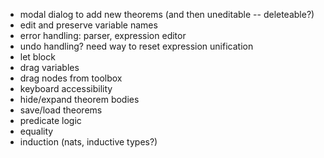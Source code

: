 * modal dialog to add new theorems (and then uneditable -- deleteable?)
* edit and preserve variable names
* error handling: parser, expression editor
* undo handling? need way to reset expression unification
* let block
* drag variables
* drag nodes from toolbox
* keyboard accessibility
* hide/expand theorem bodies
* save/load theorems
* predicate logic
* equality
* induction (nats, inductive types?)